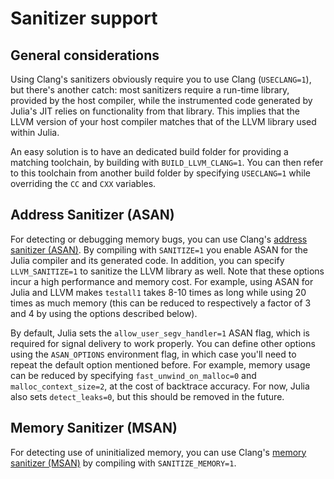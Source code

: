# Sanitizer support

## General considerations

Using Clang's sanitizers obviously require you to use Clang (`USECLANG=1`), but there's another catch: most sanitizers require a run-time library, provided by the host compiler, while the instrumented code generated by Julia's JIT relies on functionality from that library.
This implies that the LLVM version of your host compiler matches that of the LLVM library used within Julia.

An easy solution is to have an dedicated build folder for providing a matching toolchain, by building with `BUILD_LLVM_CLANG=1`.
You can then refer to this toolchain from another build folder by specifying `USECLANG=1` while overriding the `CC` and `CXX` variables.

## Address Sanitizer (ASAN)

For detecting or debugging memory bugs, you can use Clang's [address sanitizer (ASAN)](http://clang.llvm.org/docs/AddressSanitizer.html).
By compiling with `SANITIZE=1` you enable ASAN for the Julia compiler and its generated code.
In addition, you can specify `LLVM_SANITIZE=1` to sanitize the LLVM library as well.
Note that these options incur a high performance and memory cost.
For example, using ASAN for Julia and LLVM makes `testall1` takes 8-10 times as long while using 20 times as much memory (this can be reduced to respectively a factor of 3 and 4 by using the options described below).

By default, Julia sets the `allow_user_segv_handler=1` ASAN flag, which is required for signal delivery to work properly.
You can define other options using the `ASAN_OPTIONS` environment flag, in which case you'll need to repeat the default option mentioned before.
For example, memory usage can be reduced by specifying `fast_unwind_on_malloc=0` and `malloc_context_size=2`, at the cost of backtrace accuracy.
For now, Julia also sets `detect_leaks=0`, but this should be removed in the future.

## Memory Sanitizer (MSAN)

For detecting use of uninitialized memory, you can use Clang's [memory sanitizer (MSAN)](http://clang.llvm.org/docs/MemorySanitizer.html) by compiling with `SANITIZE_MEMORY=1`.
